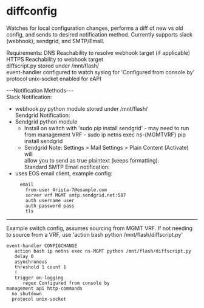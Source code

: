 # diffconfig
Watches for local configuration changes, performs a diff of new vs old config, and sends to desired notification method. Currently supports slack (webhook), sendgrid, and SMTP/Email.  

Requirements:
  DNS Reachability to resolve webhook target (if applicable)  
  HTTPS Reachability to webhook target  
  diffscript.py stored under /mnt/flash/  
  event-handler configured to watch syslog for 'Configured from console by'  
  protocol unix-socket enabled for eAPI  
  
---Notification Methods---  
Slack Notification:  
  - webhook.py python module stored under /mnt/flash/  
Sendgrid Notification:  
  - Sendgrid python module  
      - Install on switch with 'sudo pip install sendgrid' - may need to run  
        from management VRF - sudo ip netns exec ns-{MGMTVRF} pip install sendgrid  
      - Sendgrid Note: Settings > Mail Settings > Plain Content (Activate) will  
        allow you to send as true plaintext (keeps formatting).  
Standard SMTP Email notification:  
  - uses EOS email client, example config:  
```
     email
       from-user Arista-7@example.com
       server vrf MGMT smtp.sendgrid.net:587
       auth username user
       auth password pass
       tls
```
---------------------------  
Example switch config, assumes sourcing from MGMT VRF. If not needing  
to source from a VRF, use 'action bash python /mnt/flash/diffscript.py'  
```
event-handler CONFIGCHANGE
   action bash ip netns exec ns-MGMT python /mnt/flash/diffscript.py
   delay 0
   asynchronous
   threshold 1 count 1
   !
   trigger on-logging
      regex Configured from console by
management api http-commands
  no shutdown
  protocol unix-socket
```
